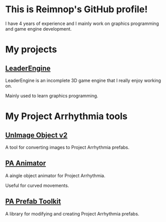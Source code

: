 # This is Reimnop's GitHub profile!
I have 4 years of experience and I mainly work on graphics programming and game engine development.

# My projects
## [LeaderEngine](https://github.com/Reimnop/LeaderEngine)
LeaderEngine is an incomplete 3D game engine that I really enjoy working on.

Mainly used to learn graphics programming.

# My Project Arrhythmia tools
## [UnImage Object v2](https://github.com/Reimnop/UnImageObject-v2)
A tool for converting images to Project Arrhythmia prefabs.
## [PA Animator](https://github.com/Reimnop/PAAnimator)
A aingle object animator for Project Arrhythmia.

Useful for curved movements.
## [PA Prefab Toolkit](https://github.com/Reimnop/PA-Prefab-Toolkit)
A library for modifying and creating Project Arrhythmia prefabs.
